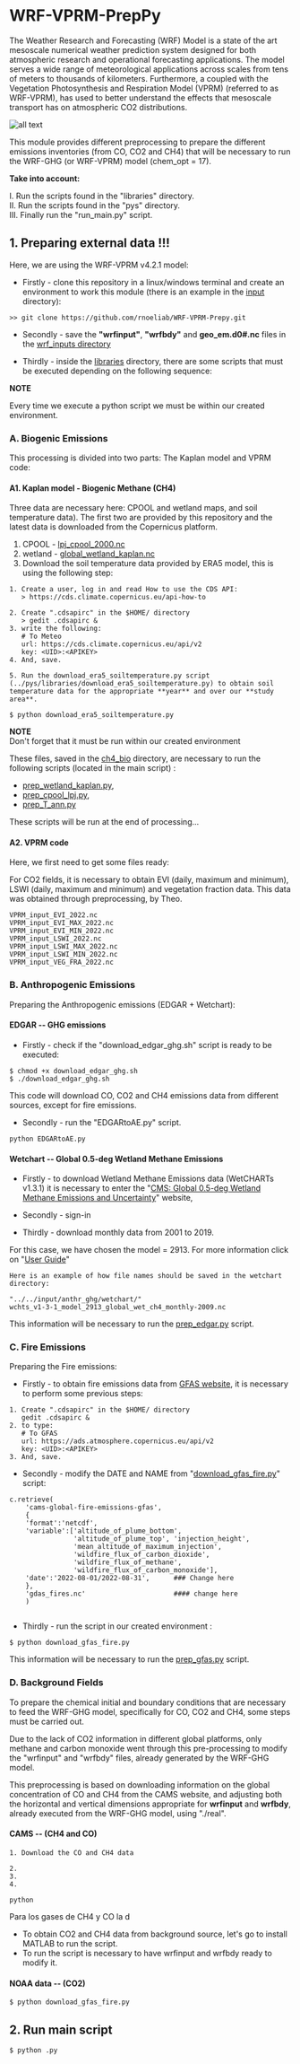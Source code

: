 # WRF-VPRM-PrepPy

The Weather Research and Forecasting (WRF) Model is a state of the art mesoscale numerical weather prediction system designed for both atmospheric research and operational forecasting applications. The model serves a wide range of meteorological applications across scales from tens of meters to thousands of kilometers. Furthermore, a coupled with the Vegetation Photosynthesis and Respiration Model (VPRM) (referred to as WRF-VPRM), has used to better understand the effects that mesoscale transport has on atmospheric CO2 distributions.

![all text](https://github.com/rnoeliab/Inputs-WRF-VPRM/blob/main/flowchart_vprm.png)

This module provides different preprocessing to prepare the different emissions inventories (from CO, CO2 and CH4) that will be necessary to run the WRF-GHG (or WRF-VPRM) model (chem_opt = 17). 

**Take into account:**

<dt>I. Run the scripts found in the "libraries" directory.<dt>

<dt>II. Run the scripts found in the "pys" directory.<dt>

<dt>III. Finally run the "run_main.py" script.<dt>


## 1. Preparing external data !!!

Here, we are using the WRF-VPRM v4.2.1 model:

* Firstly - clone this repository in a linux/windows terminal and create an environment to work this module (there is an example in the [input](https://github.com/rnoeliab/WRF-VPRM-Prepy/blob/main/input/) directory):

```
>> git clone https://github.com/rnoeliab/WRF-VPRM-Prepy.git
```

* Secondly - save the **"wrfinput"**, **"wrfbdy"** and **geo_em.d0#.nc** files in  the [wrf_inputs directory](https://github.com/rnoeliab/WRF-VPRM-Prepy/blob/main/input/wrf_inputs/)


* Thirdly - inside the [libraries](https://github.com/rnoeliab/Inputs-WRF-VPRM/tree/main/pys/libraries/) directory, there are some scripts that must be executed depending on the following sequence:

**NOTE**

<dt>Every time we execute a python script we must be within our created environment.<dt>

### A. Biogenic Emissions

This processing is divided into two parts: The Kaplan model and VPRM code:

#### A1. Kaplan model - Biogenic Methane (CH4)

Three data are necessary here: CPOOL and wetland maps, and soil temperature data). The first two are provided by this repository and the latest data is downloaded from the Copernicus platform.

1. CPOOL - [lpj_cpool_2000.nc](https://github.com/rnoeliab/Inputs-WRF-VPRM/blob/main/input/bio_ghg/ch4_bio/lpj_cpool_2000.nc)
2. wetland - [global_wetland_kaplan.nc](https://github.com/rnoeliab/Inputs-WRF-VPRM/blob/main/input/bio_ghg/ch4_bio/global_wetland_kaplan.nc)
3. Download the soil temperature data provided by ERA5 model, this is using the following step:

```
1. Create a user, log in and read How to use the CDS API:
   > https://cds.climate.copernicus.eu/api-how-to

2. Create ".cdsapirc" in the $HOME/ directory 
   > gedit .cdsapirc &
3. write the following:
   # To Meteo
   url: https://cds.climate.copernicus.eu/api/v2
   key: <UID>:<APIKEY>
4. And, save.

5. Run the download_era5_soiltemperature.py script (../pys/libraries/download_era5_soiltemperature.py) to obtain soil temperature data for the appropriate **year** and over our **study area**.

$ python download_era5_soiltemperature.py
```

**NOTE**  
Don't forget that it must be run within our created environment

These files, saved in the [ch4_bio](https://github.com/rnoeliab/Inputs-WRF-VPRM/tree/main/input/bio_ghg/ch4_bio/) directory, are necessary to run the following scripts (located in the main script) :

- [prep_wetland_kaplan.py](https://github.com/rnoeliab/Inputs-WRF-VPRM/blob/main/pys/prep_wetland_kaplan.py), 
- [prep_cpool_lpj.py](https://github.com/rnoeliab/Inputs-WRF-VPRM/blob/main/pys/prep_cpool_lpj.py),
- [prep_T_ann.py](https://github.com/rnoeliab/Inputs-WRF-VPRM/blob/main/pys/prep_T_ann.py)

These scripts will be run at the end of processing...

#### A2. VPRM code

Here, we first need to get some files ready:

For CO2 fields, it is necessary to obtain EVI (daily, maximum and minimum), LSWI (daily, maximum and minimum) and vegetation fraction data. This data was obtained through preprocessing, by Theo.

```
VPRM_input_EVI_2022.nc
VPRM_input_EVI_MAX_2022.nc
VPRM_input_EVI_MIN_2022.nc
VPRM_input_LSWI_2022.nc
VPRM_input_LSWI_MAX_2022.nc
VPRM_input_LSWI_MIN_2022.nc
VPRM_input_VEG_FRA_2022.nc
```

### B. Anthropogenic Emissions
Preparing the Anthropogenic emissions (EDGAR + Wetchart): 

#### EDGAR -- GHG emissions 

* Firstly - check if the "download_edgar_ghg.sh" script is ready to be executed:
```
$ chmod +x download_edgar_ghg.sh
$ ./download_edgar_ghg.sh
```
This code will download CO, CO2 and CH4 emissions data from different sources, except for fire emissions. 

* Secondly - run the "EDGARtoAE.py" script.
```
python EDGARtoAE.py
```

#### Wetchart -- Global 0.5-deg Wetland Methane Emissions

* Firstly - to download Wetland Methane Emissions data (WetCHARTs v1.3.1) it is necessary to enter the "[CMS: Global 0.5-deg Wetland Methane Emissions and Uncertainty](https://daac.ornl.gov/cgi-bin/dsviewer.pl?ds_id=1915)" website,

* Secondly - sign-in

* Thirdly - download monthly data from 2001 to 2019. 

For this case, we have chosen the model = 2913. For more information click on "[User Guide](https://daac.ornl.gov/CMS/guides/MonthlyWetland_CH4_WetCHARTs.html)"

```
Here is an example of how file names should be saved in the wetchart directory:

"../../input/anthr_ghg/wetchart/"
wchts_v1-3-1_model_2913_global_wet_ch4_monthly-2009.nc
```

This information will be necessary to run the [prep_edgar.py](https://github.com/rnoeliab/Inputs-WRF-VPRM/blob/main/pys/prep_edgar.py) script.

### C. Fire Emissions
Preparing the Fire emissions: 

* Firstly - to obtain fire emissions data from [GFAS website](https://ads.atmosphere.copernicus.eu/cdsapp#!/dataset/cams-global-fire-emissions-gfas?tab=form), it is necessary to perform some previous steps:

```
1. Create ".cdsapirc" in the $HOME/ directory 
   gedit .cdsapirc &
2. to type:
   # To GFAS
   url: https://ads.atmosphere.copernicus.eu/api/v2
   key: <UID>:<APIKEY>
3. And, save.
```

* Secondly - modify the DATE and NAME from "[download_gfas_fire.py](https://github.com/rnoeliab/Inputs-WRF-VPRM/blob/main/pys/libraries/download_gfas_fire.py)" script:

```
c.retrieve(
    'cams-global-fire-emissions-gfas',
    {
    'format':'netcdf',
    'variable':['altitude_of_plume_bottom', 
                'altitude_of_plume_top', 'injection_height', 
                'mean_altitude_of_maximum_injection', 
                'wildfire_flux_of_carbon_dioxide', 
                'wildfire_flux_of_methane',
                'wildfire_flux_of_carbon_monoxide'],
    'date':'2022-08-01/2022-08-31',      ### Change here
    },
    'gdas_fires.nc'                      #### change here 
    )
    
```

* Thirdly - run the script in our created environment :

```
$ python download_gfas_fire.py
```

This information will be necessary to run the [prep_gfas.py](https://github.com/rnoeliab/Inputs-WRF-VPRM/blob/main/pys/prep_gfas.py) script.


### D. Background Fields

To prepare the chemical initial and boundary conditions that are necessary to feed the WRF-GHG model, specifically for CO, CO2 and CH4, some steps must be carried out.

Due to the lack of CO2 information in different global platforms, only methane and carbon monoxide went through this pre-processing to modify the "wrfinput" and "wrfbdy" files, already generated by the WRF-GHG model.

This preprocessing is based on downloading information on the global concentration of CO and CH4 from the CAMS website, and adjusting both the horizontal and vertical dimensions appropriate for **wrfinput** and **wrfbdy**, already executed from the WRF-GHG model, using "./real".
 
#### CAMS -- (CH4 and CO)

```
1. Download the CO and CH4 data 

2.
3.
4.

python 

```


Para los gases de CH4 y CO la d
- To obtain CO2 and CH4 data from background source, let's go to install MATLAB to run the script.
- To run the script is necessary to have wrfinput and wrfbdy ready to modify it.

#### NOAA data  -- (CO2)


```
$ python download_gfas_fire.py
```



## 2. Run main script

```
$ python .py
```

